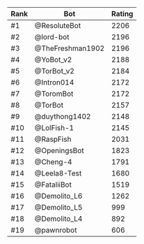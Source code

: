 Rank|Bot|Rating
---|---|---
#1|@ResoluteBot|2206
#2|@lord-bot|2196
#3|@TheFreshman1902|2196
#4|@YoBot_v2|2188
#5|@TorBot_v2|2184
#6|@Intron014|2172
#7|@ToromBot|2172
#8|@TorBot|2157
#9|@duythong1402|2148
#10|@LolFish-1|2145
#11|@RaspFish|2031
#12|@OpeningsBot|1823
#13|@Cheng-4|1791
#14|@Leela8-Test|1680
#15|@FataliiBot|1519
#16|@Demolito_L6|1262
#17|@Demolito_L5|999
#18|@Demolito_L4|892
#19|@pawnrobot|606
